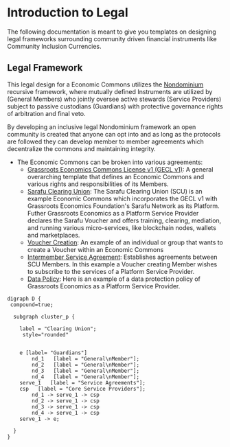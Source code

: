 # Introduction to Legal

The following documentation is meant to give you templates on designing legal frameworks surrounding community driven financial instruments like Community Inclusion Currencies. 

## Legal Framework

This legal design for a Economic Commons utilizes the [Nondominium](https://wiki.p2pfoundation.net/Nondominium) recursive framework, where mutually defined Instruments are utilized by (General Members) who jointly oversee active stewards (Service Providers) subject to passive custodians (Guardians) with protective governance rights of arbitration and final veto.

By developing an inclusive legal Nondominium framework an open community is created that anyone can opt into and as long as the protocols are followed they can develop member to member agreements which decentralize the commons and maintaining integrity.

- The Economic Commons can be broken into various agreements:
    * [Grassroots Economics Commons License v1 (GECL v1)](/legal/gecl1/): A general overarching template that defines an Economic Commons and various rights and responsibilities of its Members.
    * [Sarafu Clearing Union](/legal/scu/): The Sarafu Clearing Union (SCU) is an example Economic Commons which incorporates the GECL v1 with Grassroots Economics Foundation's Sarafu Network as its Platform. Futher Grassroots Economics as a Platform Service Provider declares the Sarafu Voucher and offers training, clearing, mediation, and running various micro-services, like blockchain nodes, wallets and marketplaces.
    * [Voucher Creation](/legal/scu_voucher/): An example of an individual or group that wants to create a Voucher within an Economic Commons
    * [Intermember Service Agreement](/legal/scu_service/): Establishes agreements between SCU Members. In this example a Voucher creating Member wishes to subscribe to the services of a Platform Service Provider.
    * [Data Policy](/legal/data_policy/): Here is an example of a data protection policy of Grassroots Economics as a Platform Service Provider.


```graphviz dot clearing_union2.svg
digraph D {
 compound=true;
 
  subgraph cluster_p {
      
    label = "Clearing Union";
     style="rounded"


	e [label= "Guardians"]
        nd_1   [label = "General\nMember"];
        nd_2   [label = "General\nMember"];
        nd_3   [label = "General\nMember"];
        nd_4   [label = "General\nMember"];
	serve_1   [label = "Service Agreements"];
	csp   [label = "Core Service Providers"];
        nd_1 -> serve_1 -> csp
        nd_2 -> serve_1 -> csp
        nd_3 -> serve_1 -> csp
        nd_4 -> serve_1 -> csp
	serve_1 -> e;

  }
}
```

